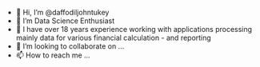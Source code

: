 - 👋 Hi, I’m @daffodiljohntukey
- 👀 I’m Data Science Enthusiast
- 🌱 I have over 18 years experience working with applications processing mainly data for various financial calculation - and reporting 
- 💞️ I’m looking to collaborate on ...
- 📫 How to reach me ...

<!---
daffodiljohntukey/daffodiljohntukey is a ✨ special ✨ repository because its `README.md` (this file) appears on your GitHub profile.
You can click the Preview link to take a look at your changes.
--->

